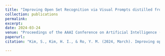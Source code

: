 ```yaml
---
title: "Improving Open Set Recognition via Visual Prompts distilled from Common-sense Knowledge"
collection: publications
permalink:
excerpt: 
date: 2024-03-24
venue: "Proceedings of the AAAI Conference on Artificial Intelligence (AAAI), 2024"
paperurl: 
citation: "Kim, S., Kim, H. I., & Ro, Y. M. (2024, March). Improving open set recognition via visual prompts distilled from common-sense knowledge. In Proceedings of the AAAI Conference on Artificial Intelligence (Vol. 38, No. 3, pp. 2786-2794)."

---
```

